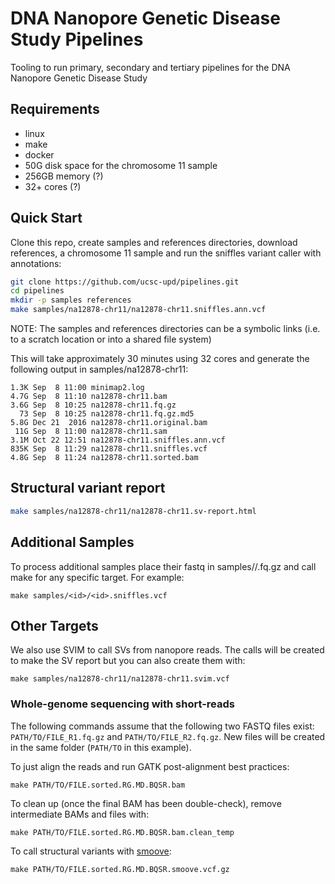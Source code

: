 # DNA Nanopore Genetic Disease Study Pipelines
Tooling to run primary, secondary and tertiary pipelines for the DNA Nanopore Genetic Disease Study

## Requirements
* linux
* make
* docker
* 50G disk space for the chromosome 11 sample
* 256GB memory (?)
* 32+ cores (?)

## Quick Start

Clone this repo, create samples and references directories, download references, a chromosome 11 sample and run the sniffles variant caller with annotations:

```bash
git clone https://github.com/ucsc-upd/pipelines.git
cd pipelines
mkdir -p samples references
make samples/na12878-chr11/na12878-chr11.sniffles.ann.vcf
```

NOTE: The samples and references directories can be a symbolic links (i.e. to a scratch location or into a shared file system)

This will take approximately 30 minutes using 32 cores and generate the following output in samples/na12878-chr11:

```
1.3K Sep  8 11:00 minimap2.log
4.7G Sep  8 11:10 na12878-chr11.bam
3.6G Sep  8 10:25 na12878-chr11.fq.gz
  73 Sep  8 10:25 na12878-chr11.fq.gz.md5
5.8G Dec 21  2016 na12878-chr11.original.bam
 11G Sep  8 11:00 na12878-chr11.sam
3.1M Oct 22 12:51 na12878-chr11.sniffles.ann.vcf
835K Sep  8 11:29 na12878-chr11.sniffles.vcf
4.8G Sep  8 11:24 na12878-chr11.sorted.bam
```

## Structural variant report

```bash
make samples/na12878-chr11/na12878-chr11.sv-report.html
```

## Additional Samples

To process additional samples place their fastq in samples/<id>/<id>.fq.gz and call make for any specific target. For example:

```
make samples/<id>/<id>.sniffles.vcf
```

## Other Targets

We also use SVIM to call SVs from nanopore reads. 
The calls will be created to make the SV report but you can also create them with:

```
make samples/na12878-chr11/na12878-chr11.svim.vcf
```

### Whole-genome sequencing with short-reads

The following commands assume that the following two FASTQ files exist: `PATH/TO/FILE_R1.fq.gz` and `PATH/TO/FILE_R2.fq.gz`.
New files will be created in the same folder (`PATH/TO` in this example).

To just align the reads and run GATK post-alignment best practices:

```
make PATH/TO/FILE.sorted.RG.MD.BQSR.bam
```

To clean up (once the final BAM has been double-check), remove intermediate BAMs and files with:

```
make PATH/TO/FILE.sorted.RG.MD.BQSR.bam.clean_temp
```

To call structural variants with [smoove](https://github.com/brentp/smoove):

```
make PATH/TO/FILE.sorted.RG.MD.BQSR.smoove.vcf.gz
```

